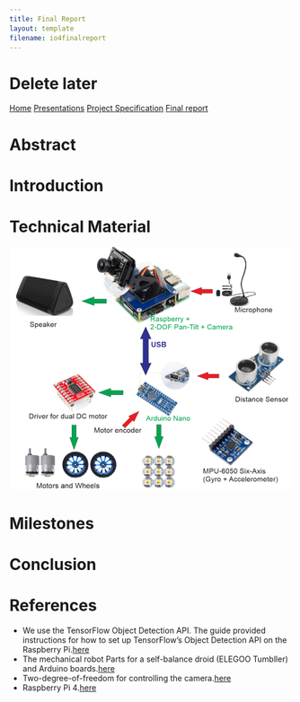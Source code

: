 ```yaml
---
title: Final Report
layout: template
filename: io4finalreport
--- 
```

# Delete later
[Home](index.md)
[Presentations](io2presentation.md)
[Project Specification](io3projectspecification.md)
[Final report](io4finalreport.md)

# Abstract

# Introduction

# Technical Material 

<p align="center">
  <img src="Photos/mainhw.png">   
</p>

# Milestones

# Conclusion 

# References
- We use the TensorFlow Object Detection API. The guide provided instructions for how to set up TensorFlow’s Object Detection API on the Raspberry Pi.[here](https://github.com/EdjeElectronics/TensorFlow-Object-Detection-on-the-Raspberry-Pi)
- The mechanical robot Parts for a self-balance droid (ELEGOO Tumbller) and Arduino boards.[here](https://www.elegoo.com/pages/arduino-kits-support-files)
- Two-degree-of-freedom for controlling the camera.[here](https://www.waveshare.com/wiki/Pan-Tilt_HAT)
- Raspberry Pi 4.[here](https://www.raspberrypi.org/products/)